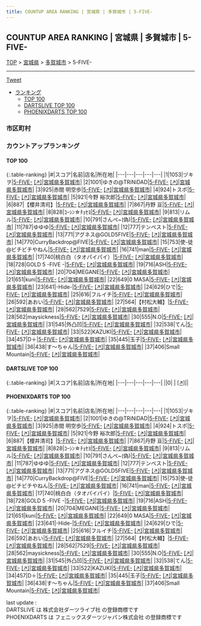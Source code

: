 ```yaml
---
title: COUNTUP AREA RANKING | 宮城県 | 多賀城市 | 5-FIVE-
---
```

## COUNTUP AREA RANKING | 宮城県 | 多賀城市 | 5-FIVE-

[TOP](/darts/rank/) > [宮城県](/darts/rank/宮城県/) > [多賀城市](/darts/rank/宮城県/多賀城市/) > 5-FIVE-

___

<a href="https://twitter.com/share?ref_src=twsrc%5Etfw" data-text="COUNTUP AREA RANKING | 宮城県多賀城市5-FIVE-" class="twitter-share-button" data-hashtags="DARTSLIVE,PHOENIXDARTS,darts,ダーツ" data-show-count="false">Tweet</a>

* [ランキング](#カウントアップランキング)
    * [TOP 100](#top-100)
    * [DARTSLIVE TOP 100](#dartslive-top-100)
    * [PHOENIXDARTS TOP 100](#phoenixdarts-top-100)

### 市区町村

<ul>

</ul>

### カウントアップランキング

#### TOP 100



{:.table-ranking}
|#|スコア|名前|店名|所在地|
|---|---|---|---|---|
|1|1053|<span class="rank-name-pd">ヅキヲ</span>|<a href="/darts/rank/shops/93270.html">5-FIVE-</a> <a href="https://vs.phoenixdarts.com/jp/shop/shopDetailInfo/s_93270?s_seq=93270">[↗]</a>|<a href="/darts/rank/宮城県/多賀城市">宮城県多賀城市</a>|
|2|1001|<span class="rank-name-pd">ゆきの@TRiNiDAD</span>|<a href="/darts/rank/shops/93270.html">5-FIVE-</a> <a href="https://vs.phoenixdarts.com/jp/shop/shopDetailInfo/s_93270?s_seq=93270">[↗]</a>|<a href="/darts/rank/宮城県/多賀城市">宮城県多賀城市</a>|
|3|925|<span class="rank-name-pd"><span class="pro-icon-pd"></span>赤間 明空歩</span>|<a href="/darts/rank/shops/93270.html">5-FIVE-</a> <a href="https://vs.phoenixdarts.com/jp/shop/shopDetailInfo/s_93270?s_seq=93270">[↗]</a>|<a href="/darts/rank/宮城県/多賀城市">宮城県多賀城市</a>|
|4|924|<span class="rank-name-pd">トスポ</span>|<a href="/darts/rank/shops/93270.html">5-FIVE-</a> <a href="https://vs.phoenixdarts.com/jp/shop/shopDetailInfo/s_93270?s_seq=93270">[↗]</a>|<a href="/darts/rank/宮城県/多賀城市">宮城県多賀城市</a>|
|5|921|<span class="rank-name-pd"><span class="pro-icon-pd"></span>今野 裕次郎</span>|<a href="/darts/rank/shops/93270.html">5-FIVE-</a> <a href="https://vs.phoenixdarts.com/jp/shop/shopDetailInfo/s_93270?s_seq=93270">[↗]</a>|<a href="/darts/rank/宮城県/多賀城市">宮城県多賀城市</a>|
|6|887|<span class="rank-name-pd">【櫻井清司】</span>|<a href="/darts/rank/shops/93270.html">5-FIVE-</a> <a href="https://vs.phoenixdarts.com/jp/shop/shopDetailInfo/s_93270?s_seq=93270">[↗]</a>|<a href="/darts/rank/宮城県/多賀城市">宮城県多賀城市</a>|
|7|867|<span class="rank-name-pd"><span class="pro-icon-pd"></span>丹野 亘</span>|<a href="/darts/rank/shops/93270.html">5-FIVE-</a> <a href="https://vs.phoenixdarts.com/jp/shop/shopDetailInfo/s_93270?s_seq=93270">[↗]</a>|<a href="/darts/rank/宮城県/多賀城市">宮城県多賀城市</a>|
|8|828|<span class="rank-name-pd">ｺｰｼﾝ☆ﾁｮｾﾖ</span>|<a href="/darts/rank/shops/93270.html">5-FIVE-</a> <a href="https://vs.phoenixdarts.com/jp/shop/shopDetailInfo/s_93270?s_seq=93270">[↗]</a>|<a href="/darts/rank/宮城県/多賀城市">宮城県多賀城市</a>|
|9|813|<span class="rank-name-pd">リムル</span>|<a href="/darts/rank/shops/93270.html">5-FIVE-</a> <a href="https://vs.phoenixdarts.com/jp/shop/shopDetailInfo/s_93270?s_seq=93270">[↗]</a>|<a href="/darts/rank/宮城県/多賀城市">宮城県多賀城市</a>|
|10|791|<span class="rank-name-pd">さんぺ~(偽)</span>|<a href="/darts/rank/shops/93270.html">5-FIVE-</a> <a href="https://vs.phoenixdarts.com/jp/shop/shopDetailInfo/s_93270?s_seq=93270">[↗]</a>|<a href="/darts/rank/宮城県/多賀城市">宮城県多賀城市</a>|
|11|787|<span class="rank-name-pd">ゆゆゆ</span>|<a href="/darts/rank/shops/93270.html">5-FIVE-</a> <a href="https://vs.phoenixdarts.com/jp/shop/shopDetailInfo/s_93270?s_seq=93270">[↗]</a>|<a href="/darts/rank/宮城県/多賀城市">宮城県多賀城市</a>|
|12|777|<span class="rank-name-pd">テンペスト</span>|<a href="/darts/rank/shops/93270.html">5-FIVE-</a> <a href="https://vs.phoenixdarts.com/jp/shop/shopDetailInfo/s_93270?s_seq=93270">[↗]</a>|<a href="/darts/rank/宮城県/多賀城市">宮城県多賀城市</a>|
|13|771|<span class="rank-name-pd">アグネス@GOLD5FIVE</span>|<a href="/darts/rank/shops/93270.html">5-FIVE-</a> <a href="https://vs.phoenixdarts.com/jp/shop/shopDetailInfo/s_93270?s_seq=93270">[↗]</a>|<a href="/darts/rank/宮城県/多賀城市">宮城県多賀城市</a>|
|14|770|<span class="rank-name-pd">CurryBackdrop@FIVE</span>|<a href="/darts/rank/shops/93270.html">5-FIVE-</a> <a href="https://vs.phoenixdarts.com/jp/shop/shopDetailInfo/s_93270?s_seq=93270">[↗]</a>|<a href="/darts/rank/宮城県/多賀城市">宮城県多賀城市</a>|
|15|753|<span class="rank-name-pd">使-徒@ビチビチやねん</span>|<a href="/darts/rank/shops/93270.html">5-FIVE-</a> <a href="https://vs.phoenixdarts.com/jp/shop/shopDetailInfo/s_93270?s_seq=93270">[↗]</a>|<a href="/darts/rank/宮城県/多賀城市">宮城県多賀城市</a>|
|16|741|<span class="rank-name-pd">man</span>|<a href="/darts/rank/shops/93270.html">5-FIVE-</a> <a href="https://vs.phoenixdarts.com/jp/shop/shopDetailInfo/s_93270?s_seq=93270">[↗]</a>|<a href="/darts/rank/宮城県/多賀城市">宮城県多賀城市</a>|
|17|740|<span class="rank-name-pd">桃白白（タオパイパイ）</span>|<a href="/darts/rank/shops/93270.html">5-FIVE-</a> <a href="https://vs.phoenixdarts.com/jp/shop/shopDetailInfo/s_93270?s_seq=93270">[↗]</a>|<a href="/darts/rank/宮城県/多賀城市">宮城県多賀城市</a>|
|18|728|<span class="rank-name-pd">GOLD 5 -FIVE -</span>|<a href="/darts/rank/shops/93270.html">5-FIVE-</a> <a href="https://vs.phoenixdarts.com/jp/shop/shopDetailInfo/s_93270?s_seq=93270">[↗]</a>|<a href="/darts/rank/宮城県/多賀城市">宮城県多賀城市</a>|
|19|716|<span class="rank-name-pd">ASH</span>|<a href="/darts/rank/shops/93270.html">5-FIVE-</a> <a href="https://vs.phoenixdarts.com/jp/shop/shopDetailInfo/s_93270?s_seq=93270">[↗]</a>|<a href="/darts/rank/宮城県/多賀城市">宮城県多賀城市</a>|
|20|704|<span class="rank-name-pd">MEGANE</span>|<a href="/darts/rank/shops/93270.html">5-FIVE-</a> <a href="https://vs.phoenixdarts.com/jp/shop/shopDetailInfo/s_93270?s_seq=93270">[↗]</a>|<a href="/darts/rank/宮城県/多賀城市">宮城県多賀城市</a>|
|21|651|<span class="rank-name-pd">kuni</span>|<a href="/darts/rank/shops/93270.html">5-FIVE-</a> <a href="https://vs.phoenixdarts.com/jp/shop/shopDetailInfo/s_93270?s_seq=93270">[↗]</a>|<a href="/darts/rank/宮城県/多賀城市">宮城県多賀城市</a>|
|22|649|<span class="rank-name-pd">0 MASA</span>|<a href="/darts/rank/shops/93270.html">5-FIVE-</a> <a href="https://vs.phoenixdarts.com/jp/shop/shopDetailInfo/s_93270?s_seq=93270">[↗]</a>|<a href="/darts/rank/宮城県/多賀城市">宮城県多賀城市</a>|
|23|641|<span class="rank-name-pd">-Hide-</span>|<a href="/darts/rank/shops/93270.html">5-FIVE-</a> <a href="https://vs.phoenixdarts.com/jp/shop/shopDetailInfo/s_93270?s_seq=93270">[↗]</a>|<a href="/darts/rank/宮城県/多賀城市">宮城県多賀城市</a>|
|24|629|<span class="rank-name-pd">ひで</span>|<a href="/darts/rank/shops/93270.html">5-FIVE-</a> <a href="https://vs.phoenixdarts.com/jp/shop/shopDetailInfo/s_93270?s_seq=93270">[↗]</a>|<a href="/darts/rank/宮城県/多賀城市">宮城県多賀城市</a>|
|25|616|<span class="rank-name-pd">フルイチ</span>|<a href="/darts/rank/shops/93270.html">5-FIVE-</a> <a href="https://vs.phoenixdarts.com/jp/shop/shopDetailInfo/s_93270?s_seq=93270">[↗]</a>|<a href="/darts/rank/宮城県/多賀城市">宮城県多賀城市</a>|
|26|592|<span class="rank-name-pd">あおい</span>|<a href="/darts/rank/shops/93270.html">5-FIVE-</a> <a href="https://vs.phoenixdarts.com/jp/shop/shopDetailInfo/s_93270?s_seq=93270">[↗]</a>|<a href="/darts/rank/宮城県/多賀城市">宮城県多賀城市</a>|
|27|564|<span class="rank-name-pd">【村松大輔】</span>|<a href="/darts/rank/shops/93270.html">5-FIVE-</a> <a href="https://vs.phoenixdarts.com/jp/shop/shopDetailInfo/s_93270?s_seq=93270">[↗]</a>|<a href="/darts/rank/宮城県/多賀城市">宮城県多賀城市</a>|
|28|562|<span class="rank-name-pd">7529</span>|<a href="/darts/rank/shops/93270.html">5-FIVE-</a> <a href="https://vs.phoenixdarts.com/jp/shop/shopDetailInfo/s_93270?s_seq=93270">[↗]</a>|<a href="/darts/rank/宮城県/多賀城市">宮城県多賀城市</a>|
|28|562|<span class="rank-name-pd">maysickness</span>|<a href="/darts/rank/shops/93270.html">5-FIVE-</a> <a href="https://vs.phoenixdarts.com/jp/shop/shopDetailInfo/s_93270?s_seq=93270">[↗]</a>|<a href="/darts/rank/宮城県/多賀城市">宮城県多賀城市</a>|
|30|555|<span class="rank-name-pd">N.O</span>|<a href="/darts/rank/shops/93270.html">5-FIVE-</a> <a href="https://vs.phoenixdarts.com/jp/shop/shopDetailInfo/s_93270?s_seq=93270">[↗]</a>|<a href="/darts/rank/宮城県/多賀城市">宮城県多賀城市</a>|
|31|545|<span class="rank-name-pd">外凸凹</span>|<a href="/darts/rank/shops/93270.html">5-FIVE-</a> <a href="https://vs.phoenixdarts.com/jp/shop/shopDetailInfo/s_93270?s_seq=93270">[↗]</a>|<a href="/darts/rank/宮城県/多賀城市">宮城県多賀城市</a>|
|32|538|<span class="rank-name-pd">てん</span>|<a href="/darts/rank/shops/93270.html">5-FIVE-</a> <a href="https://vs.phoenixdarts.com/jp/shop/shopDetailInfo/s_93270?s_seq=93270">[↗]</a>|<a href="/darts/rank/宮城県/多賀城市">宮城県多賀城市</a>|
|33|522|<span class="rank-name-pd">KAZUKI</span>|<a href="/darts/rank/shops/93270.html">5-FIVE-</a> <a href="https://vs.phoenixdarts.com/jp/shop/shopDetailInfo/s_93270?s_seq=93270">[↗]</a>|<a href="/darts/rank/宮城県/多賀城市">宮城県多賀城市</a>|
|34|457|<span class="rank-name-pd">D＋</span>|<a href="/darts/rank/shops/93270.html">5-FIVE-</a> <a href="https://vs.phoenixdarts.com/jp/shop/shopDetailInfo/s_93270?s_seq=93270">[↗]</a>|<a href="/darts/rank/宮城県/多賀城市">宮城県多賀城市</a>|
|35|445|<span class="rank-name-pd">玉子</span>|<a href="/darts/rank/shops/93270.html">5-FIVE-</a> <a href="https://vs.phoenixdarts.com/jp/shop/shopDetailInfo/s_93270?s_seq=93270">[↗]</a>|<a href="/darts/rank/宮城県/多賀城市">宮城県多賀城市</a>|
|36|438|<span class="rank-name-pd">す〜ちゃん</span>|<a href="/darts/rank/shops/93270.html">5-FIVE-</a> <a href="https://vs.phoenixdarts.com/jp/shop/shopDetailInfo/s_93270?s_seq=93270">[↗]</a>|<a href="/darts/rank/宮城県/多賀城市">宮城県多賀城市</a>|
|37|406|<span class="rank-name-pd">Small Mountain</span>|<a href="/darts/rank/shops/93270.html">5-FIVE-</a> <a href="https://vs.phoenixdarts.com/jp/shop/shopDetailInfo/s_93270?s_seq=93270">[↗]</a>|<a href="/darts/rank/宮城県/多賀城市">宮城県多賀城市</a>|


#### DARTSLIVE TOP 100



{:.table-ranking}
|#|スコア|名前|店名|所在地|
|---|---|---|---|---|
||0|<span class="rank-name-dl"> </span>|<a href="/darts/rank/shops/.html"></a> <a href="">[↗]</a>|<a href="/darts/rank//"></a>|


#### PHOENIXDARTS TOP 100



{:.table-ranking}
|#|スコア|名前|店名|所在地|
|---|---|---|---|---|
|1|1053|<span class="rank-name-pd">ヅキヲ</span>|<a href="/darts/rank/shops/93270.html">5-FIVE-</a> <a href="https://vs.phoenixdarts.com/jp/shop/shopDetailInfo/s_93270?s_seq=93270">[↗]</a>|<a href="/darts/rank/宮城県/多賀城市">宮城県多賀城市</a>|
|2|1001|<span class="rank-name-pd">ゆきの@TRiNiDAD</span>|<a href="/darts/rank/shops/93270.html">5-FIVE-</a> <a href="https://vs.phoenixdarts.com/jp/shop/shopDetailInfo/s_93270?s_seq=93270">[↗]</a>|<a href="/darts/rank/宮城県/多賀城市">宮城県多賀城市</a>|
|3|925|<span class="rank-name-pd"><span class="pro-icon-pd"></span>赤間 明空歩</span>|<a href="/darts/rank/shops/93270.html">5-FIVE-</a> <a href="https://vs.phoenixdarts.com/jp/shop/shopDetailInfo/s_93270?s_seq=93270">[↗]</a>|<a href="/darts/rank/宮城県/多賀城市">宮城県多賀城市</a>|
|4|924|<span class="rank-name-pd">トスポ</span>|<a href="/darts/rank/shops/93270.html">5-FIVE-</a> <a href="https://vs.phoenixdarts.com/jp/shop/shopDetailInfo/s_93270?s_seq=93270">[↗]</a>|<a href="/darts/rank/宮城県/多賀城市">宮城県多賀城市</a>|
|5|921|<span class="rank-name-pd"><span class="pro-icon-pd"></span>今野 裕次郎</span>|<a href="/darts/rank/shops/93270.html">5-FIVE-</a> <a href="https://vs.phoenixdarts.com/jp/shop/shopDetailInfo/s_93270?s_seq=93270">[↗]</a>|<a href="/darts/rank/宮城県/多賀城市">宮城県多賀城市</a>|
|6|887|<span class="rank-name-pd">【櫻井清司】</span>|<a href="/darts/rank/shops/93270.html">5-FIVE-</a> <a href="https://vs.phoenixdarts.com/jp/shop/shopDetailInfo/s_93270?s_seq=93270">[↗]</a>|<a href="/darts/rank/宮城県/多賀城市">宮城県多賀城市</a>|
|7|867|<span class="rank-name-pd"><span class="pro-icon-pd"></span>丹野 亘</span>|<a href="/darts/rank/shops/93270.html">5-FIVE-</a> <a href="https://vs.phoenixdarts.com/jp/shop/shopDetailInfo/s_93270?s_seq=93270">[↗]</a>|<a href="/darts/rank/宮城県/多賀城市">宮城県多賀城市</a>|
|8|828|<span class="rank-name-pd">ｺｰｼﾝ☆ﾁｮｾﾖ</span>|<a href="/darts/rank/shops/93270.html">5-FIVE-</a> <a href="https://vs.phoenixdarts.com/jp/shop/shopDetailInfo/s_93270?s_seq=93270">[↗]</a>|<a href="/darts/rank/宮城県/多賀城市">宮城県多賀城市</a>|
|9|813|<span class="rank-name-pd">リムル</span>|<a href="/darts/rank/shops/93270.html">5-FIVE-</a> <a href="https://vs.phoenixdarts.com/jp/shop/shopDetailInfo/s_93270?s_seq=93270">[↗]</a>|<a href="/darts/rank/宮城県/多賀城市">宮城県多賀城市</a>|
|10|791|<span class="rank-name-pd">さんぺ~(偽)</span>|<a href="/darts/rank/shops/93270.html">5-FIVE-</a> <a href="https://vs.phoenixdarts.com/jp/shop/shopDetailInfo/s_93270?s_seq=93270">[↗]</a>|<a href="/darts/rank/宮城県/多賀城市">宮城県多賀城市</a>|
|11|787|<span class="rank-name-pd">ゆゆゆ</span>|<a href="/darts/rank/shops/93270.html">5-FIVE-</a> <a href="https://vs.phoenixdarts.com/jp/shop/shopDetailInfo/s_93270?s_seq=93270">[↗]</a>|<a href="/darts/rank/宮城県/多賀城市">宮城県多賀城市</a>|
|12|777|<span class="rank-name-pd">テンペスト</span>|<a href="/darts/rank/shops/93270.html">5-FIVE-</a> <a href="https://vs.phoenixdarts.com/jp/shop/shopDetailInfo/s_93270?s_seq=93270">[↗]</a>|<a href="/darts/rank/宮城県/多賀城市">宮城県多賀城市</a>|
|13|771|<span class="rank-name-pd">アグネス@GOLD5FIVE</span>|<a href="/darts/rank/shops/93270.html">5-FIVE-</a> <a href="https://vs.phoenixdarts.com/jp/shop/shopDetailInfo/s_93270?s_seq=93270">[↗]</a>|<a href="/darts/rank/宮城県/多賀城市">宮城県多賀城市</a>|
|14|770|<span class="rank-name-pd">CurryBackdrop@FIVE</span>|<a href="/darts/rank/shops/93270.html">5-FIVE-</a> <a href="https://vs.phoenixdarts.com/jp/shop/shopDetailInfo/s_93270?s_seq=93270">[↗]</a>|<a href="/darts/rank/宮城県/多賀城市">宮城県多賀城市</a>|
|15|753|<span class="rank-name-pd">使-徒@ビチビチやねん</span>|<a href="/darts/rank/shops/93270.html">5-FIVE-</a> <a href="https://vs.phoenixdarts.com/jp/shop/shopDetailInfo/s_93270?s_seq=93270">[↗]</a>|<a href="/darts/rank/宮城県/多賀城市">宮城県多賀城市</a>|
|16|741|<span class="rank-name-pd">man</span>|<a href="/darts/rank/shops/93270.html">5-FIVE-</a> <a href="https://vs.phoenixdarts.com/jp/shop/shopDetailInfo/s_93270?s_seq=93270">[↗]</a>|<a href="/darts/rank/宮城県/多賀城市">宮城県多賀城市</a>|
|17|740|<span class="rank-name-pd">桃白白（タオパイパイ）</span>|<a href="/darts/rank/shops/93270.html">5-FIVE-</a> <a href="https://vs.phoenixdarts.com/jp/shop/shopDetailInfo/s_93270?s_seq=93270">[↗]</a>|<a href="/darts/rank/宮城県/多賀城市">宮城県多賀城市</a>|
|18|728|<span class="rank-name-pd">GOLD 5 -FIVE -</span>|<a href="/darts/rank/shops/93270.html">5-FIVE-</a> <a href="https://vs.phoenixdarts.com/jp/shop/shopDetailInfo/s_93270?s_seq=93270">[↗]</a>|<a href="/darts/rank/宮城県/多賀城市">宮城県多賀城市</a>|
|19|716|<span class="rank-name-pd">ASH</span>|<a href="/darts/rank/shops/93270.html">5-FIVE-</a> <a href="https://vs.phoenixdarts.com/jp/shop/shopDetailInfo/s_93270?s_seq=93270">[↗]</a>|<a href="/darts/rank/宮城県/多賀城市">宮城県多賀城市</a>|
|20|704|<span class="rank-name-pd">MEGANE</span>|<a href="/darts/rank/shops/93270.html">5-FIVE-</a> <a href="https://vs.phoenixdarts.com/jp/shop/shopDetailInfo/s_93270?s_seq=93270">[↗]</a>|<a href="/darts/rank/宮城県/多賀城市">宮城県多賀城市</a>|
|21|651|<span class="rank-name-pd">kuni</span>|<a href="/darts/rank/shops/93270.html">5-FIVE-</a> <a href="https://vs.phoenixdarts.com/jp/shop/shopDetailInfo/s_93270?s_seq=93270">[↗]</a>|<a href="/darts/rank/宮城県/多賀城市">宮城県多賀城市</a>|
|22|649|<span class="rank-name-pd">0 MASA</span>|<a href="/darts/rank/shops/93270.html">5-FIVE-</a> <a href="https://vs.phoenixdarts.com/jp/shop/shopDetailInfo/s_93270?s_seq=93270">[↗]</a>|<a href="/darts/rank/宮城県/多賀城市">宮城県多賀城市</a>|
|23|641|<span class="rank-name-pd">-Hide-</span>|<a href="/darts/rank/shops/93270.html">5-FIVE-</a> <a href="https://vs.phoenixdarts.com/jp/shop/shopDetailInfo/s_93270?s_seq=93270">[↗]</a>|<a href="/darts/rank/宮城県/多賀城市">宮城県多賀城市</a>|
|24|629|<span class="rank-name-pd">ひで</span>|<a href="/darts/rank/shops/93270.html">5-FIVE-</a> <a href="https://vs.phoenixdarts.com/jp/shop/shopDetailInfo/s_93270?s_seq=93270">[↗]</a>|<a href="/darts/rank/宮城県/多賀城市">宮城県多賀城市</a>|
|25|616|<span class="rank-name-pd">フルイチ</span>|<a href="/darts/rank/shops/93270.html">5-FIVE-</a> <a href="https://vs.phoenixdarts.com/jp/shop/shopDetailInfo/s_93270?s_seq=93270">[↗]</a>|<a href="/darts/rank/宮城県/多賀城市">宮城県多賀城市</a>|
|26|592|<span class="rank-name-pd">あおい</span>|<a href="/darts/rank/shops/93270.html">5-FIVE-</a> <a href="https://vs.phoenixdarts.com/jp/shop/shopDetailInfo/s_93270?s_seq=93270">[↗]</a>|<a href="/darts/rank/宮城県/多賀城市">宮城県多賀城市</a>|
|27|564|<span class="rank-name-pd">【村松大輔】</span>|<a href="/darts/rank/shops/93270.html">5-FIVE-</a> <a href="https://vs.phoenixdarts.com/jp/shop/shopDetailInfo/s_93270?s_seq=93270">[↗]</a>|<a href="/darts/rank/宮城県/多賀城市">宮城県多賀城市</a>|
|28|562|<span class="rank-name-pd">7529</span>|<a href="/darts/rank/shops/93270.html">5-FIVE-</a> <a href="https://vs.phoenixdarts.com/jp/shop/shopDetailInfo/s_93270?s_seq=93270">[↗]</a>|<a href="/darts/rank/宮城県/多賀城市">宮城県多賀城市</a>|
|28|562|<span class="rank-name-pd">maysickness</span>|<a href="/darts/rank/shops/93270.html">5-FIVE-</a> <a href="https://vs.phoenixdarts.com/jp/shop/shopDetailInfo/s_93270?s_seq=93270">[↗]</a>|<a href="/darts/rank/宮城県/多賀城市">宮城県多賀城市</a>|
|30|555|<span class="rank-name-pd">N.O</span>|<a href="/darts/rank/shops/93270.html">5-FIVE-</a> <a href="https://vs.phoenixdarts.com/jp/shop/shopDetailInfo/s_93270?s_seq=93270">[↗]</a>|<a href="/darts/rank/宮城県/多賀城市">宮城県多賀城市</a>|
|31|545|<span class="rank-name-pd">外凸凹</span>|<a href="/darts/rank/shops/93270.html">5-FIVE-</a> <a href="https://vs.phoenixdarts.com/jp/shop/shopDetailInfo/s_93270?s_seq=93270">[↗]</a>|<a href="/darts/rank/宮城県/多賀城市">宮城県多賀城市</a>|
|32|538|<span class="rank-name-pd">てん</span>|<a href="/darts/rank/shops/93270.html">5-FIVE-</a> <a href="https://vs.phoenixdarts.com/jp/shop/shopDetailInfo/s_93270?s_seq=93270">[↗]</a>|<a href="/darts/rank/宮城県/多賀城市">宮城県多賀城市</a>|
|33|522|<span class="rank-name-pd">KAZUKI</span>|<a href="/darts/rank/shops/93270.html">5-FIVE-</a> <a href="https://vs.phoenixdarts.com/jp/shop/shopDetailInfo/s_93270?s_seq=93270">[↗]</a>|<a href="/darts/rank/宮城県/多賀城市">宮城県多賀城市</a>|
|34|457|<span class="rank-name-pd">D＋</span>|<a href="/darts/rank/shops/93270.html">5-FIVE-</a> <a href="https://vs.phoenixdarts.com/jp/shop/shopDetailInfo/s_93270?s_seq=93270">[↗]</a>|<a href="/darts/rank/宮城県/多賀城市">宮城県多賀城市</a>|
|35|445|<span class="rank-name-pd">玉子</span>|<a href="/darts/rank/shops/93270.html">5-FIVE-</a> <a href="https://vs.phoenixdarts.com/jp/shop/shopDetailInfo/s_93270?s_seq=93270">[↗]</a>|<a href="/darts/rank/宮城県/多賀城市">宮城県多賀城市</a>|
|36|438|<span class="rank-name-pd">す〜ちゃん</span>|<a href="/darts/rank/shops/93270.html">5-FIVE-</a> <a href="https://vs.phoenixdarts.com/jp/shop/shopDetailInfo/s_93270?s_seq=93270">[↗]</a>|<a href="/darts/rank/宮城県/多賀城市">宮城県多賀城市</a>|
|37|406|<span class="rank-name-pd">Small Mountain</span>|<a href="/darts/rank/shops/93270.html">5-FIVE-</a> <a href="https://vs.phoenixdarts.com/jp/shop/shopDetailInfo/s_93270?s_seq=93270">[↗]</a>|<a href="/darts/rank/宮城県/多賀城市">宮城県多賀城市</a>|


<div class="footer border-top border-gray-light mt-5 pt-3 text-right text-gray">
    last update : <span style="font-weight: italic" id="foot_last_modified"></span><br />
    DARTSLIVE は 株式会社ダーツライブ社 の登録商標です<br />
    PHOENIXDARTS は フェニックスダーツジャパン株式会社 の登録商標です<br />
</div>

<script src="https://cdnjs.cloudflare.com/ajax/libs/jquery.tablesorter/2.31.3/js/jquery.tablesorter.min.js" integrity="sha512-qzgd5cYSZcosqpzpn7zF2ZId8f/8CHmFKZ8j7mU4OUXTNRd5g+ZHBPsgKEwoqxCtdQvExE5LprwwPAgoicguNg==" crossorigin="anonymous" referrerpolicy="no-referrer"></script>
<link rel="stylesheet" href="https://cdnjs.cloudflare.com/ajax/libs/jquery.tablesorter/2.31.3/css/theme.default.min.css" integrity="sha512-wghhOJkjQX0Lh3NSWvNKeZ0ZpNn+SPVXX1Qyc9OCaogADktxrBiBdKGDoqVUOyhStvMBmJQ8ZdMHiR3wuEq8+w==" crossorigin="anonymous" referrerpolicy="no-referrer" />
<script>
$(function() {
    $(".table-ranking").tablesorter({sortList:[[0, 0]]});
    $("#foot_last_modified").text(formatDate(new Date(document.lastModified), 'yyyy-MM-dd HH:mm:ss'));
});
</script>

<script async src="https://platform.twitter.com/widgets.js" charset="utf-8"></script>